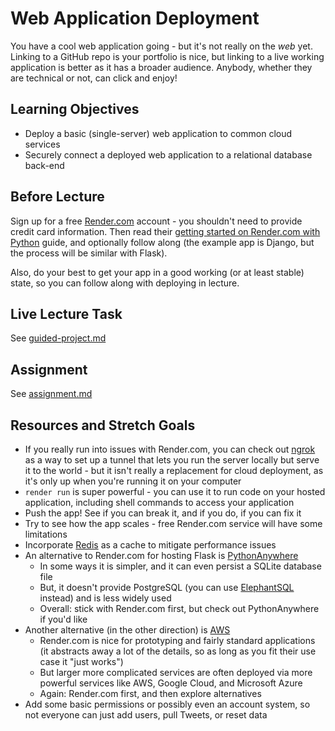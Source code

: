 # Web Application Deployment

You have a cool web application going - but it's not really on the *web* yet.
Linking to a GitHub repo is your portfolio is nice, but linking to a live
working application is better as it has a broader audience. Anybody, whether
they are technical or not, can click and enjoy!

## Learning Objectives

- Deploy a basic (single-server) web application to common cloud services
- Securely connect a deployed web application to a relational database back-end

## Before Lecture

Sign up for a free [Render.com](https://render.com/) account - you shouldn't
need to provide credit card information. Then read their [getting started on
Render.com with
Python](https://render.com/docs/deploy-python) 
guide, and optionally follow along (the example app is Django, but the process
will be similar with Flask).

Also, do your best to get your app in a good working (or at least stable) state,
so you can follow along with deploying in lecture.

## Live Lecture Task

See [guided-project.md](https://github.com/LambdaSchool/DS-Unit-3-Sprint-3-Productization-and-Cloud/blob/master/module4-web-application-deployment/guided-project.md)

## Assignment

See [assignment.md](https://github.com/LambdaSchool/DS-Unit-3-Sprint-3-Productization-and-Cloud/blob/master/module4-web-application-deployment/assignment.md)

## Resources and Stretch Goals

- If you really run into issues with Render.com, you can check out
  [ngrok](https://ngrok.com/) as a way to set up a tunnel that lets you run the
  server locally but serve it to the world - but it isn't really a replacement
  for cloud deployment, as it's only up when you're running it on your computer
- `render run` is super powerful - you can use it to run code on your hosted
  application, including shell commands to access your application
- Push the app! See if you can break it, and if you do, if you can fix it
- Try to see how the app scales - free Render.com service will have some limitations
- Incorporate [Redis](https://redislabs.com/) as a cache to mitigate performance
  issues
- An alternative to Render.com for hosting Flask is
  [PythonAnywhere](https://www.pythonanywhere.com/)
  - In some ways it is simpler, and it can even persist a SQLite database file
  - But, it doesn't provide PostgreSQL (you can use
    [ElephantSQL](https://www.elephantsql.com/) instead) and is less widely used
  - Overall: stick with Render.com first, but check out PythonAnywhere if you'd like
- Another alternative (in the other direction) is [AWS](https://aws.amazon.com/)
  - Render.com is nice for prototyping and fairly standard applications (it
    abstracts away a lot of the details, so as long as you fit their use case it
    "just works")
  - But larger more complicated services are often deployed via more powerful
    services like AWS, Google Cloud, and Microsoft Azure
  - Again: Render.com first, and then explore alternatives
- Add some basic permissions or possibly even an account system, so not everyone
  can just add users, pull Tweets, or reset data
